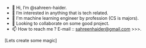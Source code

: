 - 👋 Hi, I’m @sahreen-haider.
- 👀 I’m interested in anything that is tech related.
- 🌱 I'm machine learning engineer by profession (CS is majors).
- 💞️ Looking to collaborate on some good project.
- 📫 How to reach me ? E-mail :: sahreenhaider@gmail.com >>>.


[Lets create some magic]

<!---
sahreen-haider/sahreen-haider is a ✨ special ✨ repository because its `README.md` (this file) appears on your GitHub profile.
You can click the Preview link to take a look at your changes.
--->
